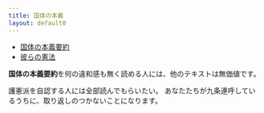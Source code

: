 ```yaml
---
title: 国体の本義
layout: default0
---
```

- [国体の本義要約](bible)
- [彼らの憲法](jimin)

**国体の本義要約**を何の違和感も無く読める人には、他のテキストは無価値です。

護憲派を自認する人には全部読んでもらいたい。
あなたたちが九条連呼しているうちに、取り返しのつかないことになります。
